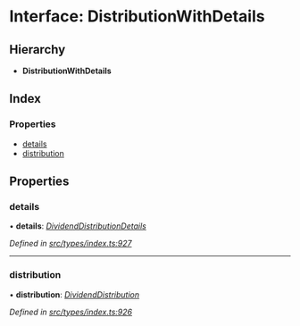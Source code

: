 # Interface: DistributionWithDetails

## Hierarchy

* **DistributionWithDetails**

## Index

### Properties

* [details](distributionwithdetails.md#details)
* [distribution](distributionwithdetails.md#distribution)

## Properties

###  details

• **details**: *[DividendDistributionDetails](dividenddistributiondetails.md)*

*Defined in [src/types/index.ts:927](https://github.com/PolymathNetwork/polymesh-sdk/blob/524b0225/src/types/index.ts#L927)*

___

###  distribution

• **distribution**: *[DividendDistribution](../classes/dividenddistribution.md)*

*Defined in [src/types/index.ts:926](https://github.com/PolymathNetwork/polymesh-sdk/blob/524b0225/src/types/index.ts#L926)*
